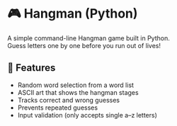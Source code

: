 # 🎮 Hangman (Python)

A simple command-line Hangman game built in Python.  
Guess letters one by one before you run out of lives!



## 📝 Features
- Random word selection from a word list
- ASCII art that shows the hangman stages
- Tracks correct and wrong guesses
- Prevents repeated guesses
- Input validation (only accepts single a–z letters)

